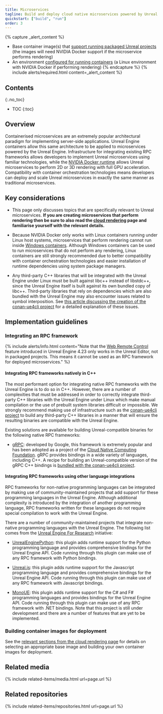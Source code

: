 ```yaml
---
title: Microservices
tagline: Build and deploy cloud native microservices powered by Unreal Engine technology.
quickstart: ["build", "run"]
order: 3
---
```


{% capture _alert_content %}
- Base container image(s) that [support running packaged Unreal projects](../obtaining-images/image-sources) (the images will need NVIDIA Docker support if the microservice performs rendering)
- An environment [configured for running containers](../environments) (a Linux environment with NVIDIA Docker if performing rendering)
{% endcapture %}
{% include alerts/required.html content=_alert_content %}


## Contents
{:.no_toc}

* TOC
{:toc}


## Overview

Containerised microservices are an extremely popular architectural paradigm for implementing server-side applications. Unreal Engine containers allow this same architecture to be applied to microservices powered by the Unreal Engine. Infrastructure for integrating existing RPC frameworks allows developers to implement Unreal microservices using familiar technologies, while the [NVIDIA Docker runtime](../concepts/nvidia-docker) allows Unreal microservices to perform 2D or 3D rendering with full GPU acceleration. Compatibility with container orchestration technologies means developers can deploy and scale Unreal microservices in exactly the same manner as traditional microservices.


## Key considerations

- This page only discusses topics that are specifically relevant to Unreal microservices. **If you are creating microservices that perform rendering then be sure to also read the [cloud rendering](./cloud-rendering) page and familiarise yourself with the relevant details.**

- Because NVIDIA Docker only works with Linux containers running under Linux host systems, microservices that perform rendering cannot run inside [Windows containers](../concepts/windows-containers). Although Windows containers can be used to run microservices that do not perform any rendering, Linux containers are still strongly recommended due to better compatibility with container orchestration technologies and easier installation of runtime dependencies using system package managers.

- Any third-party C++ libraries that will be integrated with the Unreal Engine under Linux must be built against libc++ instead of libstdc++, since the Unreal Engine itself is built against its own bundled copy of libc++. Third-party libraries that rely on dependencies which are also bundled with the Unreal Engine may also encounter issues related to symbol interposition. See [this article discussing the creation of the conan-ue4cli project](https://adamrehn.com/articles/cross-platform-library-integration-in-unreal-engine-4/) for a detailed explanation of these issues.


## Implementation guidelines

### Integrating an RPC framework

{% include alerts/info.html content="Note that the [Web Remote Control](https://docs.unrealengine.com/en-US/Engine/Editor/ScriptingAndAutomation/WebControl/index.html) feature introduced in Unreal Engine 4.23 only works in the Unreal Editor, not in packaged projects. This means it cannot be used as an RPC framework for deployed microservices." %}

#### Integrating RPC frameworks natively in C++

The most performant option for integrating native RPC frameworks with the Unreal Engine is to do so in C++. However, there are a number of complexities that must be addressed in order to correctly integrate third-party C++ libraries with the Unreal Engine under Linux which make manual compilation or the use of prebuilt system libraries difficult or impossible. We strongly recommend making use of infrastructure such as the [conan-ue4cli project](https://github.com/adamrehn/conan-ue4cli) to build any third-party C++ libraries in a manner that will ensure the resulting binaries are compatible with the Unreal Engine.

Existing solutions are available for building Unreal-compatible binaries for the following native RPC frameworks:

- [gRPC](https://grpc.io/): developed by Google, this framework is extremely popular and has been adopted as a project of the [Cloud Native Computing Foundation](https://www.cncf.io/). gRPC provides bindings in a wide variety of languages, including C++. A recipe for building an Unreal-compatible version of the gRPC C++ bindings is [bundled with the conan-ue4cli project](https://github.com/adamrehn/ue4-conan-recipes).

#### Integrating RPC frameworks using other language integrations

RPC frameworks for non-native programming languages can be integrated by making use of community-maintained projects that add support for these programming languages in the Unreal Engine. Although additional complexity is introduced by the integration of another programming language, RPC frameworks written for these languages do not require special compilation to work with the Unreal Engine.

There are a number of community-maintained projects that integrate non-native programming languages with the Unreal Engine. The following list comes from the [Unreal Engine For Research](https://ue4research.org/resources#integrations) initiative:

- [UnrealEnginePython](https://github.com/20tab/UnrealEnginePython): this plugin adds runtime support for the Python programming language and provides comprehensive bindings for the Unreal Engine API. Code running through this plugin can make use of any RPC framework with Python bindings.

- [Unreal.js](https://github.com/ncsoft/Unreal.js): this plugin adds runtime support for the Javascript programming language and provides comprehensive bindings for the Unreal Engine API. Code running through this plugin can make use of any RPC framework with Javascript bindings.

- [MonoUE](https://mono-ue.github.io/): this plugin adds runtime support for the C# and F# programming languages and provides bindings for the Unreal Engine API. Code running through this plugin can make use of any RPC framework with .NET bindings. Note that this project is still under development and there are a number of features that are yet to be implemented.

### Building container images for deployment

See the [relevant sections from the cloud rendering page](./cloud-rendering#approaches) for details on selecting an appropriate base image and building your own container images for deployment.


## Related media

{% include related-items/media.html url=page.url %}


## Related repositories

{% include related-items/repositories.html url=page.url %}
